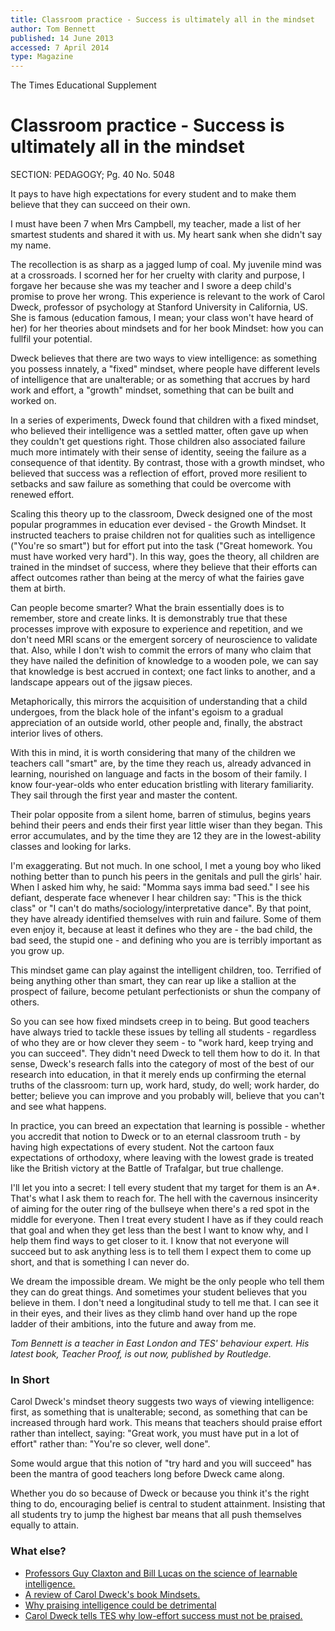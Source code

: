 ```yaml
---
title: Classroom practice - Success is ultimately all in the mindset
author: Tom Bennett
published: 14 June 2013
accessed: 7 April 2014
type: Magazine
---
```


The Times Educational Supplement

# Classroom practice - Success is ultimately all in the mindset

SECTION: PEDAGOGY; Pg. 40 No. 5048

It pays to have high expectations for every student and to make them believe that they can succeed on their own.

I must have been 7 when Mrs Campbell, my teacher, made a list of her smartest students and shared it with us. My heart sank when she didn't say my name.

The recollection is as sharp as a jagged lump of coal. My juvenile mind was at a crossroads. I scorned her for her cruelty with clarity and purpose, I forgave her because she was my teacher and I swore a deep child's promise to prove her wrong.
This experience is relevant to the work of Carol Dweck, professor of psychology at Stanford University in California, US. She is famous (education famous, I mean; your class won't have heard of her) for her theories about mindsets and for her book Mindset: how you can fullfil your potential.

Dweck believes that there are two ways to view intelligence: as something you possess innately, a "fixed" mindset, where people have different levels of intelligence that are unalterable; or as something that accrues by hard work and effort, a "growth" mindset, something that can be built and worked on.

In a series of experiments, Dweck found that children with a fixed mindset, who believed their intelligence was a settled matter, often gave up when they couldn't get questions right. Those children also associated failure much more intimately with their sense of identity, seeing the failure as a consequence of that identity. By contrast, those with a growth mindset, who believed that success was a reflection of effort, proved more resilient to setbacks and saw failure as something that could be overcome with renewed effort.

Scaling this theory up to the classroom, Dweck designed one of the most popular programmes in education ever devised - the Growth Mindset. It instructed teachers to praise children not for qualities such as intelligence ("You're so smart") but for effort put into the task ("Great homework. You must have worked very hard"). In this way, goes the theory, all children are trained in the mindset of success, where they believe that their efforts can affect outcomes rather than being at the mercy of what the fairies gave them at birth.

Can people become smarter? What the brain essentially does is to remember, store and create links. It is demonstrably true that these processes improve with exposure to experience and repetition, and we don't need MRI scans or the emergent sorcery of neuroscience to validate that. Also, while I don't wish to commit the errors of many who claim that they have nailed the definition of knowledge to a wooden pole, we can say that knowledge is best accrued in context; one fact links to another, and a landscape appears out of the jigsaw pieces.

Metaphorically, this mirrors the acquisition of understanding that a child undergoes, from the black hole of the infant's egoism to a gradual appreciation of an outside world, other people and, finally, the abstract interior lives of others.

With this in mind, it is worth considering that many of the children we teachers call "smart" are, by the time they reach us, already advanced in learning, nourished on language and facts in the bosom of their family. I know four-year-olds who enter education bristling with literary familiarity. They sail through the first year and master the content.

Their polar opposite from a silent home, barren of stimulus, begins years behind their peers and ends their first year little wiser than they began. This error accumulates, and by the time they are 12 they are in the lowest-ability classes and looking for larks.

I'm exaggerating. But not much. In one school, I met a young boy who liked nothing better than to punch his peers in the genitals and pull the girls' hair. When I asked him why, he said: "Momma says imma bad seed." I see his defiant, desperate face whenever I hear children say: "This is the thick class" or "I can't do maths/sociology/interpretative dance". By that point, they have already identified themselves with ruin and failure. Some of them even enjoy it, because at least it defines who they are - the bad child, the bad seed, the stupid one - and defining who you are is terribly important as you grow up.

This mindset game can play against the intelligent children, too. Terrified of being anything other than smart, they can rear up like a stallion at the prospect of failure, become petulant perfectionists or shun the company of others.

So you can see how fixed mindsets creep in to being. But good teachers have always tried to tackle these issues by telling all students - regardless of who they are or how clever they seem - to "work hard, keep trying and you can succeed". They didn't need Dweck to tell them how to do it. In that sense, Dweck's research falls into the category of most of the best of our research into education, in that it merely ends up confirming the eternal truths of the classroom: turn up, work hard, study, do well; work harder, do better; believe you can improve and you probably will, believe that you can't and see what happens.

In practice, you can breed an expectation that learning is possible - whether you accredit that notion to Dweck or to an eternal classroom truth - by having high expectations of every student. Not the cartoon faux expectations of orthodoxy, where leaving with the lowest grade is treated like the British victory at the Battle of Trafalgar, but true challenge.

I'll let you into a secret: I tell every student that my target for them is an A*. That's what I ask them to reach for. The hell with the cavernous insincerity of aiming for the outer ring of the bullseye when there's a red spot in the middle for everyone. Then I treat every student I have as if they could reach that goal and when they get less than the best I want to know why, and I help them find ways to get closer to it. I know that not everyone will succeed but to ask anything less is to tell them I expect them to come up short, and that is something I can never do.

We dream the impossible dream. We might be the only people who tell them they can do great things. And sometimes your student believes that you believe in them. I don't need a longitudinal study to tell me that. I can see it in their eyes, and their lives as they climb hand over hand up the rope ladder of their ambitions, into the future and away from me.

_Tom Bennett is a teacher in East London and TES' behaviour expert. His latest book, Teacher Proof, is out now, published by Routledge._

### In Short

Carol Dweck's mindset theory suggests two ways of viewing intelligence: first, as something that is unalterable; second, as something that can be increased through hard work.
This means that teachers should praise effort rather than intellect, saying: "Great work, you must have put in a lot of effort" rather than: "You're so clever, well done".

Some would argue that this notion of "try hard and you will succeed" has been the mantra of good teachers long before Dweck came along.

Whether you do so because of Dweck or because you think it's the right thing to do, encouraging belief is central to student attainment. Insisting that all students try to jump the highest bar means that all push themselves equally to attain.

### What else?

- [Professors Guy Claxton and Bill Lucas on the science of learnable intelligence.](bit.ly/scienceintel)
- [A review of Carol Dweck's book Mindsets.](bit.ly/DweckMindsets)
- [Why praising intelligence could be detrimental](bit.ly/praiseintelligence)
- [Carol Dweck tells TES why low-effort success must not be praised.](bit.ly/nopraise.)
